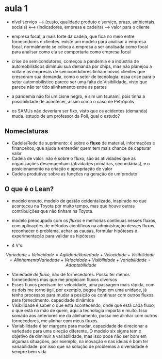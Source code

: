 # aula 1

- nível serviço --> (custo, qualidade produto e serviço, prazo, ambientais, sociais) <--> (indicadores, empresa e cadeira) --> valor para o cliente

- empresa focal, a mais forte da cadeia, que fica no meio entre fornecedores e clientes. existe um modelo para analisar a empresa focal, normalmente se coloca a empresa a ser analisada como focal para analisar como ela se comportaria como empresa focal

- crise de semicondutores, começou a pandemia e a indústria de automobilísticos diminuiu sua demanda por chips, mas não planejou a volta e as empresas de semicondutores tinham novos clientes que cresceram sua demanda, como o setor de tecnologia. essa crise para o setor automobilístico parece ser uma falta de Visibilidade, visto que parece não ter tido alinhamento entre as partes

- a pandemia não foi um cisne negro, e sim um tsunami, pois tinha a possibilidade de acontecer, assim como o caso de Petrópolis

- os SAMUs não deveriam ser fixo, visto que os acidentes (demanda) muda. estudo de um professor da Poli, qual o estudo?

## Nomeclaturas

- Cadeia/Rede de suprimento: é sobre o **fluxo** de material, informações e financeiros, que ajuda a entender quem tem mais chance de capturar valor
- Cadeia de valor: não é sobre o fluxo, são as atividades que as organizações desempenham (atividades primárias, secundárias), e o posicionamento na criação e apropriação de valor
- Cadeia produtiva: sobre as funções na geração de um produto

## O que é o Lean?

- modelo enxuto, modelo de gestão ocidentalizado, inspirado no que aconteceu na Toyota por muito tempo, mas que houve outras contribuições que não tinham na Toyota.
- modelo preocupado com os *fluxos* e melhorias contínuas nesses fluxos, com aplicações de métodos científicos na administração desses fluxos, reconhecer o problema, achar as causas, formular hipóteses e experimentação para validar as hipóteses

- 4 V's:

$$
Variedade + Velocidade = Agilidade
Variedade + Velocidade + Visibilidade = Alinhamento
Variedade + Velocidade + Visibilidade + Variabilidade = Adaptabilidade
$$

- Variedade *de fluxo*, não de fornecedores. Posso ter menos fornecedores mas que me propiciam fluxos diversos
- Esses fluxos precisam ter velocidade, uma passagem mais rápida, com os dois me torno ágil, por exemplo, pegou fogo em uma unidade, já tenho processos para mudar a posição ou continuar com outros fluxos para fornecimento. capacidade dinâmica
- Visibilidade é saber o que está acontecendo, onde que está cada fluxo, o que está na mão de quem, aqui a tecnologia importa e muito. Isso somado aos anteriores me dá alinhamento, posso me alinhar com outros fornecedores, me alinhar com meus fluxos.
- Variabilidade é ter margens para mudar, capacidade de direcionar a variedade para uma direção diferente. O modelo six sigma tem o objetivo de diminuir a variabilidade, mas isso pode não ser bom em algumas situações, por exemplo, na inovação e nas ideias é bom ter variabilidade. por isso que na solução de problemas a diversidade é sempre bem vida
